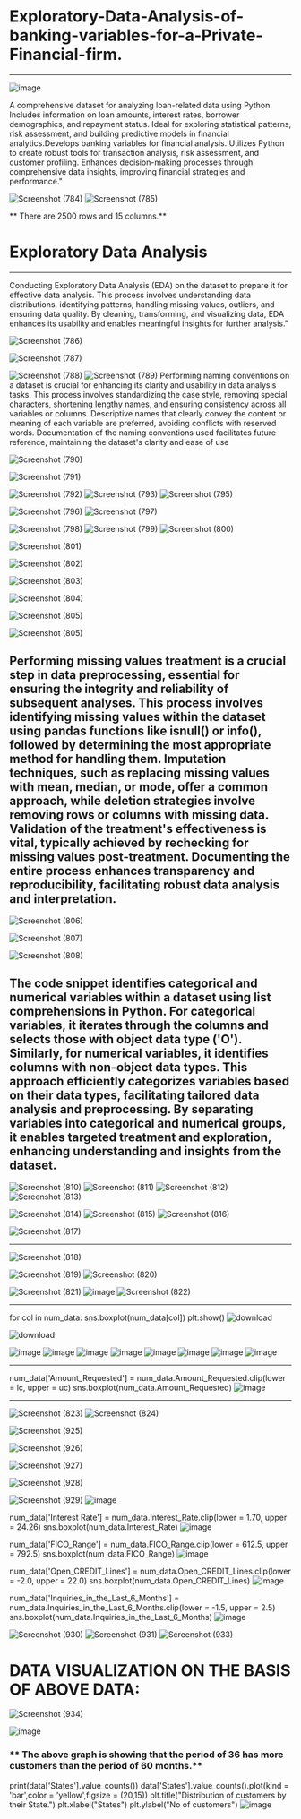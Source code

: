 
# Exploratory-Data-Analysis-of-banking-variables-for-a-Private-Financial-firm.
---------------------------------------------------------------------------------------------------------------------------------------------------------------------------------
![image](https://github.com/kajol105/Exploratory-Data-Analysis-of-banking-variables-for-a-Private-Financial-firm./assets/55199887/4dfa519d-4484-411c-b4cc-9a440f4afb02)

A comprehensive dataset for analyzing loan-related data using Python. Includes information on loan amounts, interest rates, borrower demographics, and repayment status. Ideal for exploring statistical patterns, risk assessment, and building predictive models in financial analytics.Develops banking variables for financial analysis. Utilizes Python to create robust tools for transaction analysis, risk assessment, and customer profiling. Enhances decision-making processes through comprehensive data insights, improving financial strategies and performance."

![Screenshot (784)](https://github.com/kajol105/Exploratory-Data-Analysis-of-banking-variables-for-a-Private-Financial-firm./assets/55199887/a14d5975-b20a-4bd7-925f-35f9b7e37868)
![Screenshot (785)](https://github.com/kajol105/Exploratory-Data-Analysis-of-banking-variables-for-a-Private-Financial-firm./assets/55199887/25c56812-aa68-43ad-aba1-199212cba2b9)

** There are 2500 rows and 15 columns.**

# Exploratory Data Analysis 
--------------------------------------------------------------------------------------------------------------------------------------------------------------------------------
Conducting Exploratory Data Analysis (EDA) on the dataset to prepare it for effective data analysis. This process involves understanding data distributions, identifying patterns, handling missing values, outliers, and ensuring data quality. By cleaning, transforming, and visualizing data, EDA enhances its usability and enables meaningful insights for further analysis."

![Screenshot (786)](https://github.com/kajol105/Exploratory-Data-Analysis-of-banking-variables-for-a-Private-Financial-firm./assets/55199887/c03c5f36-e49c-4f14-9e72-d607dfbcd088)

![Screenshot (787)](https://github.com/kajol105/Exploratory-Data-Analysis-of-banking-variables-for-a-Private-Financial-firm./assets/55199887/669238d0-0e53-4d54-b7af-b2fea9ffe99b)

![Screenshot (788)](https://github.com/kajol105/Exploratory-Data-Analysis-of-banking-variables-for-a-Private-Financial-firm./assets/55199887/b6b20492-ffe6-460a-8993-e9c08213be82)
![Screenshot (789)](https://github.com/kajol105/Exploratory-Data-Analysis-of-banking-variables-for-a-Private-Financial-firm./assets/55199887/28ca3345-6514-4fba-86cc-a6c247529171)
Performing naming conventions on a dataset is crucial for enhancing its clarity and usability in data analysis tasks. This process involves standardizing the case style, removing special characters, shortening lengthy names, and ensuring consistency across all variables or columns. Descriptive names that clearly convey the content or meaning of each variable are preferred, avoiding conflicts with reserved words. Documentation of the naming conventions used facilitates future reference, maintaining the dataset's clarity and ease of use


![Screenshot (790)](https://github.com/kajol105/Exploratory-Data-Analysis-of-banking-variables-for-a-Private-Financial-firm./assets/55199887/1eff5d78-8d2d-49b8-84c4-c853abe39b49)

![Screenshot (791)](https://github.com/kajol105/Exploratory-Data-Analysis-of-banking-variables-for-a-Private-Financial-firm./assets/55199887/a4824e47-6e04-4509-9df3-63e18a4dd835)

![Screenshot (792)](https://github.com/kajol105/Exploratory-Data-Analysis-of-banking-variables-for-a-Private-Financial-firm./assets/55199887/6b6cf946-ffca-4f93-83fa-ca1488d3bdad)
![Screenshot (793)](https://github.com/kajol105/Exploratory-Data-Analysis-of-banking-variables-for-a-Private-Financial-firm./assets/55199887/c46c7877-bff2-467d-8537-6e1edc4871fc)
![Screenshot (795)](https://github.com/kajol105/Exploratory-Data-Analysis-of-banking-variables-for-a-Private-Financial-firm./assets/55199887/0ba4b0ca-5b76-465e-8d94-3a95b1138fd0)

![Screenshot (796)](https://github.com/kajol105/Exploratory-Data-Analysis-of-banking-variables-for-a-Private-Financial-firm./assets/55199887/9b6032c8-c845-4f49-84b6-d254c583f247)
![Screenshot (797)](https://github.com/kajol105/Exploratory-Data-Analysis-of-banking-variables-for-a-Private-Financial-firm./assets/55199887/5c703e5b-b14d-4dcf-a60c-14578d3e7dce)

![Screenshot (798)](https://github.com/kajol105/Exploratory-Data-Analysis-of-banking-variables-for-a-Private-Financial-firm./assets/55199887/5783d45d-2474-43c2-929f-04cee707bb82)
![Screenshot (799)](https://github.com/kajol105/Exploratory-Data-Analysis-of-banking-variables-for-a-Private-Financial-firm./assets/55199887/24cea33a-1651-4550-b38b-7ded413e0591)
![Screenshot (800)](https://github.com/kajol105/Exploratory-Data-Analysis-of-banking-variables-for-a-Private-Financial-firm./assets/55199887/c08e6d00-aa3f-4cbf-bc18-342d8697fe83)

![Screenshot (801)](https://github.com/kajol105/Exploratory-Data-Analysis-of-banking-variables-for-a-Private-Financial-firm./assets/55199887/c5445d4d-6eb5-4a05-9657-dde71eb8e921)

![Screenshot (802)](https://github.com/kajol105/Exploratory-Data-Analysis-of-banking-variables-for-a-Private-Financial-firm./assets/55199887/d8ff4c5f-62c8-4c9d-9fd7-23d0c9be0519)


![Screenshot (803)](https://github.com/kajol105/Exploratory-Data-Analysis-of-banking-variables-for-a-Private-Financial-firm./assets/55199887/54739fdf-9d14-4bb8-8fb0-36bbb54fc9d3)

![Screenshot (804)](https://github.com/kajol105/Exploratory-Data-Analysis-of-banking-variables-for-a-Private-Financial-firm./assets/55199887/1676a549-fa6a-4a6f-b805-b50822a6c4f7)


![Screenshot (805)](https://github.com/kajol105/Exploratory-Data-Analysis-of-banking-variables-for-a-Private-Financial-firm./assets/55199887/815de9f2-446c-4b83-bac0-36365bed74af)

![Screenshot (805)](https://github.com/kajol105/Exploratory-Data-Analysis-of-banking-variables-for-a-Private-Financial-firm./assets/55199887/4e190f41-989a-4e2b-8da6-a54adaaf7e59)

Performing missing values treatment is a crucial step in data preprocessing, essential for ensuring the integrity and reliability of subsequent analyses. This process involves identifying missing values within the dataset using pandas functions like isnull() or info(), followed by determining the most appropriate method for handling them. Imputation techniques, such as replacing missing values with mean, median, or mode, offer a common approach, while deletion strategies involve removing rows or columns with missing data. Validation of the treatment's effectiveness is vital, typically achieved by rechecking for missing values post-treatment. Documenting the entire process enhances transparency and reproducibility, facilitating robust data analysis and interpretation.
--------------------------------------------------------------------------------------------------------------------------------------------------------------------------------
![Screenshot (806)](https://github.com/kajol105/Exploratory-Data-Analysis-of-banking-variables-for-a-Private-Financial-firm./assets/55199887/eff9016d-a2f8-422e-8999-1eed09ef2116)

![Screenshot (807)](https://github.com/kajol105/Exploratory-Data-Analysis-of-banking-variables-for-a-Private-Financial-firm./assets/55199887/df752c71-5a85-43c8-8d26-01313e24486f)

![Screenshot (808)](https://github.com/kajol105/Exploratory-Data-Analysis-of-banking-variables-for-a-Private-Financial-firm./assets/55199887/f009d099-5cd6-4438-a13b-a2d8920ff924)

The code snippet identifies categorical and numerical variables within a dataset using list comprehensions in Python. For categorical variables, it iterates through the columns and selects those with object data type ('O'). Similarly, for numerical variables, it identifies columns with non-object data types. This approach efficiently categorizes variables based on their data types, facilitating tailored data analysis and preprocessing. By separating variables into categorical and numerical groups, it enables targeted treatment and exploration, enhancing understanding and insights from the dataset.
-----------------------------------------------------------------------------------------------------------------------------------------------------------------------------


![Screenshot (810)](https://github.com/kajol105/Exploratory-Data-Analysis-of-banking-variables-for-a-Private-Financial-firm./assets/55199887/ae1a2e2c-e378-4a56-82ae-c53e0e05a40c)
![Screenshot (811)](https://github.com/kajol105/Exploratory-Data-Analysis-of-banking-variables-for-a-Private-Financial-firm./assets/55199887/8d4271cd-918b-4f8b-bc8f-ec91b6676844)
![Screenshot (812)](https://github.com/kajol105/Exploratory-Data-Analysis-of-banking-variables-for-a-Private-Financial-firm./assets/55199887/61e2b20c-4178-4f2d-8d86-3753b88da053)
![Screenshot (813)](https://github.com/kajol105/Exploratory-Data-Analysis-of-banking-variables-for-a-Private-Financial-firm./assets/55199887/c1446927-01ad-47ee-8234-c43e3783db02)

![Screenshot (814)](https://github.com/kajol105/Exploratory-Data-Analysis-of-banking-variables-for-a-Private-Financial-firm./assets/55199887/ee686d04-9cb0-4129-91b9-2e6da14a6f58)
![Screenshot (815)](https://github.com/kajol105/Exploratory-Data-Analysis-of-banking-variables-for-a-Private-Financial-firm./assets/55199887/666fac0e-22f5-46db-91f3-daf297930151)
![Screenshot (816)](https://github.com/kajol105/Exploratory-Data-Analysis-of-banking-variables-for-a-Private-Financial-firm./assets/55199887/03a8ae7d-1a33-467b-82fd-0c34d3075690)

![Screenshot (817)](https://github.com/kajol105/Exploratory-Data-Analysis-of-banking-variables-for-a-Private-Financial-firm./assets/55199887/9b1a91ad-c692-462e-9cf3-7ca9e5bdfdce)

-------------------------------------------------------------------------------------------------------------------------------------------------------------------------------
![Screenshot (818)](https://github.com/kajol105/Exploratory-Data-Analysis-of-banking-variables-for-a-Private-Financial-firm./assets/55199887/9c01f4ac-aad3-4e4f-a005-e2103308c334)

![Screenshot (819)](https://github.com/kajol105/Exploratory-Data-Analysis-of-banking-variables-for-a-Private-Financial-firm./assets/55199887/22e7385e-4537-4a1a-a2c9-d97b56e89bf8)
![Screenshot (820)](https://github.com/kajol105/Exploratory-Data-Analysis-of-banking-variables-for-a-Private-Financial-firm./assets/55199887/8368fac5-baee-47e5-848f-c8faf684699e)

![Screenshot (821)](https://github.com/kajol105/Exploratory-Data-Analysis-of-banking-variables-for-a-Private-Financial-firm./assets/55199887/86a25fb9-36f6-40c3-be0b-dabc72f2a163)
![image](https://github.com/kajol105/Exploratory-Data-Analysis-of-banking-variables-for-a-Private-Financial-firm./assets/55199887/1a9a1ca6-2755-4c71-bd4e-e0f785d629a2)
![Screenshot (822)](https://github.com/kajol105/Exploratory-Data-Analysis-of-banking-variables-for-a-Private-Financial-firm./assets/55199887/4f06e804-b35a-4752-a9e1-436b39a7161c)

-----------------------------------------------------------------------------------------------------------------------------------------------------------------------------
for col in num_data:
    sns.boxplot(num_data[col])
    plt.show()
![download](https://github.com/kajol105/Exploratory-Data-Analysis-of-banking-variables-for-a-Private-Financial-firm./assets/55199887/b9197062-6413-4d95-9416-f4cc3ed9387a)

![download](https://github.com/kajol105/Exploratory-Data-Analysis-of-banking-variables-for-a-Private-Financial-firm./assets/55199887/2473e517-d40a-40ba-8e52-5210c5b8560d)

![image](https://github.com/kajol105/Exploratory-Data-Analysis-of-banking-variables-for-a-Private-Financial-firm./assets/55199887/6b9ad74d-2536-4cd6-896f-9f4fc964d3da)
![image](https://github.com/kajol105/Exploratory-Data-Analysis-of-banking-variables-for-a-Private-Financial-firm./assets/55199887/26fa7f09-95b9-49a4-9668-7870d1a5d045)
![image](https://github.com/kajol105/Exploratory-Data-Analysis-of-banking-variables-for-a-Private-Financial-firm./assets/55199887/bea1ae95-3b2b-45e6-81a6-442ba5b4892f)
![image](https://github.com/kajol105/Exploratory-Data-Analysis-of-banking-variables-for-a-Private-Financial-firm./assets/55199887/0e1ac4f2-5093-43dc-bcd0-3025e4cf5e9c)
![image](https://github.com/kajol105/Exploratory-Data-Analysis-of-banking-variables-for-a-Private-Financial-firm./assets/55199887/0c607c30-a339-43fe-9739-5a38ebf0e6bd)
![image](https://github.com/kajol105/Exploratory-Data-Analysis-of-banking-variables-for-a-Private-Financial-firm./assets/55199887/b9358eac-1d6a-43e7-8b73-5470df45d6ed)
![image](https://github.com/kajol105/Exploratory-Data-Analysis-of-banking-variables-for-a-Private-Financial-firm./assets/55199887/5aced602-2a6b-4fb6-9fa7-4dfc3b46c8a9)
![image](https://github.com/kajol105/Exploratory-Data-Analysis-of-banking-variables-for-a-Private-Financial-firm./assets/55199887/a80f239a-9654-4193-8aa3-95bd860208b1)

-----------------------------------------------------------------------------------------------------------------------------------------------------------------------------

num_data['Amount_Requested'] = num_data.Amount_Requested.clip(lower = lc, upper = uc)
sns.boxplot(num_data.Amount_Requested)
![image](https://github.com/kajol105/Exploratory-Data-Analysis-of-banking-variables-for-a-Private-Financial-firm./assets/55199887/302c7132-a0ba-4ae7-bf31-79c926b63798)


----------------------------------------------------------------------------------------------------------------------------------------------------------------------------

![Screenshot (823)](https://github.com/kajol105/Exploratory-Data-Analysis-of-banking-variables-for-a-Private-Financial-firm./assets/55199887/e03d8f77-f5da-41a1-863e-45a1b51bff21)
![Screenshot (824)](https://github.com/kajol105/Exploratory-Data-Analysis-of-banking-variables-for-a-Private-Financial-firm./assets/55199887/736a25f6-3970-425d-b518-b33828a19e39)

![Screenshot (925)](https://github.com/kajol105/Exploratory-Data-Analysis-of-banking-variables-for-a-Private-Financial-firm./assets/55199887/6c0b6faa-cbfc-4f60-acac-25bc492ca0d9)

![Screenshot (926)](https://github.com/kajol105/Exploratory-Data-Analysis-of-banking-variables-for-a-Private-Financial-firm./assets/55199887/a135107f-b4e1-4007-a0c2-625a63e97b47)

![Screenshot (927)](https://github.com/kajol105/Exploratory-Data-Analysis-of-banking-variables-for-a-Private-Financial-firm./assets/55199887/27a6c010-631e-4564-aa8d-ac1e9e00432e)


![Screenshot (928)](https://github.com/kajol105/Exploratory-Data-Analysis-of-banking-variables-for-a-Private-Financial-firm./assets/55199887/e142a298-2fbe-4cd1-998c-473489449764)


![Screenshot (929)](https://github.com/kajol105/Exploratory-Data-Analysis-of-banking-variables-for-a-Private-Financial-firm./assets/55199887/66019653-59a5-4fe1-8113-ba6ddfa1ca8a)
![image](https://github.com/kajol105/Exploratory-Data-Analysis-of-banking-variables-for-a-Private-Financial-firm./assets/55199887/e4416bfa-b899-4059-9e0f-b00bef76077c)

num_data['Interest Rate'] = num_data.Interest_Rate.clip(lower = 1.70, upper = 24.26)
sns.boxplot(num_data.Interest_Rate)
![image](https://github.com/kajol105/Exploratory-Data-Analysis-of-banking-variables-for-a-Private-Financial-firm./assets/55199887/0edf2725-7561-4d5d-bd0e-b873334091c4)

num_data['FICO_Range'] = num_data.FICO_Range.clip(lower = 612.5, upper = 792.5)
sns.boxplot(num_data.FICO_Range)
![image](https://github.com/kajol105/Exploratory-Data-Analysis-of-banking-variables-for-a-Private-Financial-firm./assets/55199887/c8c2d4fe-ad50-42fc-8e44-100c663b950a)

num_data['Open_CREDIT_Lines'] = num_data.Open_CREDIT_Lines.clip(lower = -2.0, upper = 22.0)
sns.boxplot(num_data.Open_CREDIT_Lines)
![image](https://github.com/kajol105/Exploratory-Data-Analysis-of-banking-variables-for-a-Private-Financial-firm./assets/55199887/d12554b5-1d0b-479c-ada5-3c8ed6d6e5be)

num_data['Inquiries_in_the_Last_6_Months'] = num_data.Inquiries_in_the_Last_6_Months.clip(lower = -1.5, upper = 2.5)
sns.boxplot(num_data.Inquiries_in_the_Last_6_Months)
![image](https://github.com/kajol105/Exploratory-Data-Analysis-of-banking-variables-for-a-Private-Financial-firm./assets/55199887/c431ff17-8e83-4271-92bf-267e20a0329c)


![Screenshot (930)](https://github.com/kajol105/Exploratory-Data-Analysis-of-banking-variables-for-a-Private-Financial-firm./assets/55199887/b83390cc-474c-4126-a78a-eaba3c74f206)
![Screenshot (931)](https://github.com/kajol105/Exploratory-Data-Analysis-of-banking-variables-for-a-Private-Financial-firm./assets/55199887/d10f2c8f-073e-4439-8324-ea9fdf68c242)
![Screenshot (933)](https://github.com/kajol105/Exploratory-Data-Analysis-of-banking-variables-for-a-Private-Financial-firm./assets/55199887/afe9fe38-fb69-4017-bf96-5e60806fa4d3)

# DATA VISUALIZATION ON THE BASIS OF ABOVE DATA:
![Screenshot (934)](https://github.com/kajol105/Exploratory-Data-Analysis-of-banking-variables-for-a-Private-Financial-firm./assets/55199887/b27bb699-3fb3-4ae2-8288-89e2ed53ed2b)

![image](https://github.com/kajol105/Exploratory-Data-Analysis-of-banking-variables-for-a-Private-Financial-firm./assets/55199887/d57ef6b8-2a0c-4f9c-a428-ec2dd3d28b12)
### ** The above graph is showing that the period of 36 has more customers than the period of 60 months.**

print(data['States'].value_counts())
data['States'].value_counts().plot(kind = 'bar',color = 'yellow',figsize = (20,15))
plt.title("Distribution of customers by their State.")
plt.xlabel("States")
plt.ylabel("No of customers")
![image](https://github.com/kajol105/Exploratory-Data-Analysis-of-banking-variables-for-a-Private-Financial-firm./assets/55199887/38889059-aab4-4f08-88a1-01ebb4523844)
